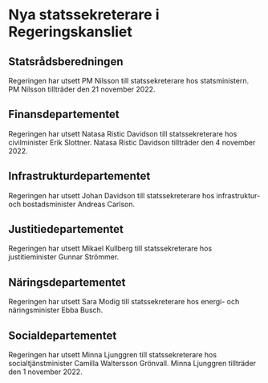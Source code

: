 # Nya statssekreterare i Regeringskansliet

## Statsrådsberedningen

Regeringen har utsett PM Nilsson till statssekreterare hos statsministern. PM Nilsson tillträder den 21 november 2022\.

## Finansdepartementet

Regeringen har utsett Natasa Ristic Davidson till statssekreterare hos civilminister Erik Slottner. Natasa Ristic Davidson tillträder den 4 november 2022\.

## Infrastrukturdepartementet

Regeringen har utsett Johan Davidson till statssekreterare hos infrastruktur\- och bostadsminister Andreas Carlson.

## Justitiedepartementet

Regeringen har utsett Mikael Kullberg till statssekreterare hos justitieminister Gunnar Strömmer.

## Näringsdepartementet

Regeringen har utsett Sara Modig till statssekreterare hos energi\- och näringsminister Ebba Busch.

## Socialdepartementet

Regeringen har utsett Minna Ljunggren till statssekreterare hos socialtjänstminister Camilla Waltersson Grönvall. Minna Ljunggren tillträder den 1 november 2022\.
